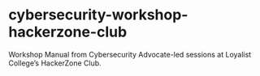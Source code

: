 # cybersecurity-workshop-hackerzone-club
Workshop Manual from Cybersecurity Advocate-led sessions at Loyalist College’s HackerZone Club.

